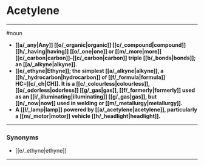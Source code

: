 # Acetylene
---
#noun
- **[[a/_any|Any]] [[o/_organic|organic]] [[c/_compound|compound]] [[h/_having|having]] [[o/_one|one]] or [[m/_more|more]] [[c/_carbon|carbon]]–[[c/_carbon|carbon]] triple [[b/_bonds|bonds]]; an [[a/_alkyne|alkyne]].**
- **[[e/_ethyne|Ethyne]]; the simplest [[a/_alkyne|alkyne]], a [[h/_hydrocarbon|hydrocarbon]] of [[f/_formula|formula]] HC≡[[c/_ch|CH]]. It is a [[c/_colourless|colourless]], [[o/_odorless|odorless]] [[g/_gas|gas]], [[f/_formerly|formerly]] used as an [[i/_illuminating|illuminating]] [[g/_gas|gas]], but [[n/_now|now]] used in welding or [[m/_metallurgy|metallurgy]].**
- **A [[l/_lamp|lamp]] powered by [[a/_acetylene|acetylene]], particularly a [[m/_motor|motor]] vehicle [[h/_headlight|headlight]].**
---
### Synonyms
- [[e/_ethyne|ethyne]]
---
